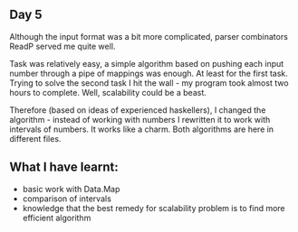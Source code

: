 ## Day 5

Although the input format was a bit more complicated,  parser combinators ReadP served me quite well.

Task was relatively easy, a simple algorithm based on pushing each input number through a pipe of mappings was enough. At least for the first task. Trying to solve the second task I hit the wall - my program took almost two hours to complete. Well, scalability could be a beast.

Therefore (based on ideas of experienced haskellers), I changed the algorithm - instead of working with numbers I rewritten it to work with intervals of numbers. It works like a charm. Both algorithms are here in different files.

## What I have learnt:

- basic work with Data.Map
- comparison of intervals
- knowledge that the best remedy for scalability problem is to find more efficient algorithm


